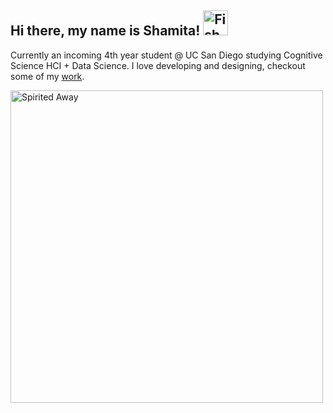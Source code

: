 ## Hi there, my name is Shamita! <img src="https://raw.githubusercontent.com/Tarikul-Islam-Anik/Animated-Fluent-Emojis/master/Emojis/Animals/Fish.png" alt="Fish" width="40" height="40" />

Currently an incoming 4th year student @ UC San Diego studying Cognitive Science HCI + Data Science. I love developing and designing, checkout some of my [work](https://shamita-portfolio.vercel.app/).

<img src="https://www.ghibli.jp/gallery/ponyo016.jpg" alt="Spirited Away" width="500"/>

